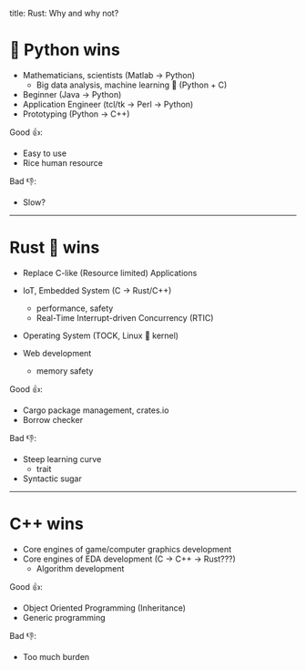 title: Rust: Why and why not?

# 🐍 Python wins

- Mathematicians, scientists (Matlab -> Python)
  - Big data analysis, machine learning 🤖 (Python + C)
- Beginner (Java -> Python)
- Application Engineer (tcl/tk -> Perl -> Python)
- Prototyping (Python -> C++)

Good 👍:

- Easy to use
- Rice human resource

Bad 👎:

- Slow?

---

# Rust 🦀 wins

- Replace C-like (Resource limited) Applications

- IoT, Embedded System (C -> Rust/C++)
  - performance, safety
  - Real-Time Interrupt-driven Concurrency (RTIC)
- Operating System (TOCK, Linux 🐧 kernel)
- Web development
  - memory safety

Good 👍:

- Cargo package management, crates.io
- Borrow checker

Bad 👎:

- Steep learning curve
  - trait
- Syntactic sugar

---

# C++ wins

- Core engines of game/computer graphics development
- Core engines of EDA development (C -> C++ -> Rust???)
  - Algorithm development

Good 👍:

- Object Oriented Programming (Inheritance)
- Generic programming

Bad 👎:

- Too much burden
